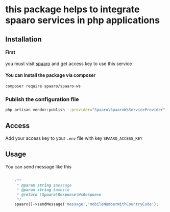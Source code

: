 # this package helps to integrate spaaro services in php applications

## Installation


#### First 
you must visit [spaaro](https://app.spaaro.io) and get access key  to use this service
#### You can install the package via composer

```bash
composer require spaaro/spaaro-ws
```

### Publish the configuration file

```bash
php artisan vendor:publish --provider="Spaaro\SpaaroWsServiceProvider"
```

## Access

Add your access key to your `.env` file with key `SPAARO_ACCESS_KEY`

## Usage

You can send message like this
```php

    /**
     * @param string $message 
     * @param string $mobile 
     * @return \Spaaro\Response\WsResponse
     */
    spaaro()->sendMessage('message','mobileNumberWithCountryCode');
```
